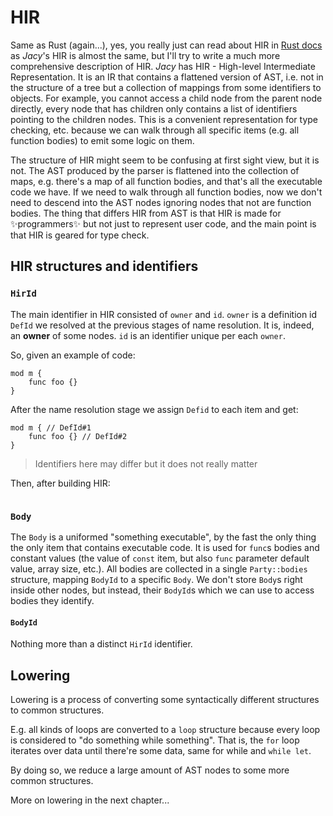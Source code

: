 # HIR

Same as Rust (again...), yes, you really just can read about HIR in [Rust docs](https://rustc-dev-guide.rust-lang.org/hir.html) as _Jacy_'s HIR is almost the same, but I'll try to write a much more comprehensive description of HIR.
_Jacy_ has HIR - High-level Intermediate Representation. It is an IR that contains a flattened version of AST, i.e. not in the structure of a tree but a collection of mappings from some identifiers to objects.
For example, you cannot access a child node from the parent node directly, every node that has children only contains a list of identifiers pointing to the children nodes. This is a convenient representation for type checking, etc. because we can walk through all specific items (e.g. all function bodies) to emit some logic on them.

The structure of HIR might seem to be confusing at first sight view, but it is not.
The AST produced by the parser is flattened into the collection of maps, e.g. there's a map of all function bodies, and that's all the executable code we have. If we need to walk through all function bodies, now we don't need to descend into the AST nodes ignoring nodes that not are function bodies.
The thing that differs HIR from AST is that HIR is made for ✨programmers✨ but not just to represent user code, and the main point is that HIR is geared for type check.

## HIR structures and identifiers

### `HirId`

The main identifier in HIR consisted of `owner` and `id`.
`owner` is a definition id `DefId` we resolved at the previous stages of name resolution. It is, indeed, an **owner** of some nodes.
`id` is an identifier unique per each `owner`.

So, given an example of code:
```jc
mod m {
    func foo {}
}
```

After the name resolution stage we assign `Defid` to each item and get:
```jc
mod m { // DefId#1 
    func foo {} // DefId#2
}
```

> Identifiers here may differ but it does not really matter

Then, after building HIR:
```
```

### `Body`

The `Body` is a uniformed "something executable", by the fast the only thing the only item that contains executable code. It is used for `func`s bodies and constant values (the value of `const` item, but also `func` parameter default value, array size, etc.).
All bodies are collected in a single `Party::bodies` structure, mapping `BodyId` to a specific `Body`. We don't store `Body`s right inside other nodes, but instead, their `BodyId`s which we can use to access bodies they identify.



#### `BodyId`

Nothing more than a distinct `HirId` identifier.


## Lowering

Lowering is a process of converting some syntactically different structures to common structures.

E.g. all kinds of loops are converted to a `loop` structure because every loop is considered to "do something while
something". That is, the `for` loop iterates over data until there're some data, same for while and `while let`.

By doing so, we reduce a large amount of AST nodes to some more common structures.

More on lowering in the next chapter...
